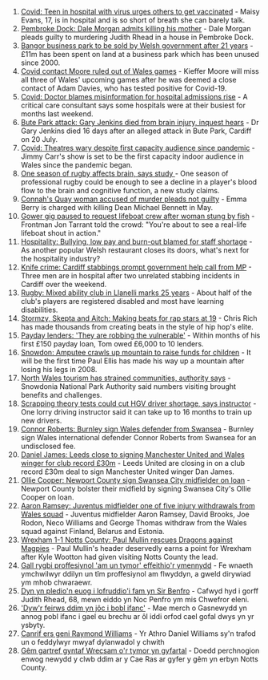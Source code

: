 1. [Covid: Teen in hospital with virus urges others to get vaccinated](https://www.bbc.co.uk/news/uk-wales-58386905?at_medium=RSS&at_campaign=KARANGA) - Maisy Evans, 17, is in hospital and is so short of breath she can barely talk.
2. [Pembroke Dock: Dale Morgan admits killing his mother](https://www.bbc.co.uk/news/uk-wales-58394475?at_medium=RSS&at_campaign=KARANGA) - Dale Morgan pleads guilty to murdering Judith Rhead in a house in Pembroke Dock.
3. [Bangor business park to be sold by Welsh government after 21 years](https://www.bbc.co.uk/news/uk-wales-north-west-wales-58396658?at_medium=RSS&at_campaign=KARANGA) - £11m has been spent on land at a business park which has been unused since 2000.
4. [Covid contact Moore ruled out of Wales games](https://www.bbc.co.uk/sport/football/58396238?at_medium=RSS&at_campaign=KARANGA) - Kieffer Moore will miss all three of Wales' upcoming games after he was deemed a close contact of Adam Davies, who has tested positive for Covid-19.
5. [Covid: Doctor blames misinformation for hospital admissions rise](https://www.bbc.co.uk/news/uk-wales-58394702?at_medium=RSS&at_campaign=KARANGA) - A critical care consultant says some hospitals were at their busiest for months last weekend.
6. [Bute Park attack: Gary Jenkins died from brain injury, inquest hears](https://www.bbc.co.uk/news/uk-wales-58394470?at_medium=RSS&at_campaign=KARANGA) - Dr Gary Jenkins died 16 days after an alleged attack in Bute Park, Cardiff on 20 July.
7. [Covid: Theatres wary despite first capacity audience since pandemic](https://www.bbc.co.uk/news/uk-wales-58384742?at_medium=RSS&at_campaign=KARANGA) - Jimmy Carr's show is set to be the first capacity indoor audience in Wales since the pandemic began.
8. [One season of rugby affects brain, says study ](https://www.bbc.co.uk/sport/rugby-union/58369271?at_medium=RSS&at_campaign=KARANGA) - One season of professional rugby could be enough to see a decline in a player's blood flow to the brain and cognitive function, a new study claims.
9. [Connah's Quay woman accused of murder pleads not guilty](https://www.bbc.co.uk/news/uk-wales-58394476?at_medium=RSS&at_campaign=KARANGA) - Emma Berry is charged with killing Dean Michael Bennett in May.
10. [Gower gig paused to request lifeboat crew after woman stung by fish](https://www.bbc.co.uk/news/uk-wales-58386896?at_medium=RSS&at_campaign=KARANGA) - Frontman Jon Tarrant told the crowd: "You're about to see a real-life lifeboat shout in action."
11. [Hospitality: Bullying, low pay and burn-out blamed for staff shortage](https://www.bbc.co.uk/news/uk-wales-58341916?at_medium=RSS&at_campaign=KARANGA) - As another popular Welsh restaurant closes its doors, what's next for the hospitality industry?
12. [Knife crime: Cardiff stabbings prompt government help call from MP](https://www.bbc.co.uk/news/uk-wales-58378631?at_medium=RSS&at_campaign=KARANGA) - Three men are in hospital after two unrelated stabbing incidents in Cardiff over the weekend.
13. [Rugby: Mixed ability club in Llanelli marks 25 years](https://www.bbc.co.uk/news/uk-wales-58396068?at_medium=RSS&at_campaign=KARANGA) - About half of the club's players are registered disabled and most have learning disabilities.
14. [Stormzy, Skepta and Aitch: Making beats for rap stars at 19](https://www.bbc.co.uk/news/uk-wales-58355499?at_medium=RSS&at_campaign=KARANGA) - Chris Rich has made thousands from creating beats in the style of hip hop's elite.
15. [Payday lenders: 'They are robbing the vulnerable'](https://www.bbc.co.uk/news/uk-wales-58361988?at_medium=RSS&at_campaign=KARANGA) - Within months of his first £150 payday loan, Tom owed £6,000 to 10 lenders.
16. [Snowdon: Amputee crawls up mountain to raise funds for children](https://www.bbc.co.uk/news/uk-wales-58359428?at_medium=RSS&at_campaign=KARANGA) - It will be the first time Paul Ellis has made his way up a mountain after losing his legs in 2008.
17. [North Wales tourism has strained communities, authority says](https://www.bbc.co.uk/news/uk-wales-58351077?at_medium=RSS&at_campaign=KARANGA) - Snowdonia National Park Authority said numbers visiting brought benefits and challenges.
18. [Scrapping theory tests could cut HGV driver shortage, says instructor](https://www.bbc.co.uk/news/uk-wales-58348870?at_medium=RSS&at_campaign=KARANGA) - One lorry driving instructor said it can take up to 16 months to train up new drivers.
19. [Connor Roberts: Burnley sign Wales defender from Swansea](https://www.bbc.co.uk/sport/football/58398566?at_medium=RSS&at_campaign=KARANGA) - Burnley sign Wales international defender Connor Roberts from Swansea for an undisclosed fee.
20. [Daniel James: Leeds close to signing Manchester United and Wales winger for club record £30m](https://www.bbc.co.uk/sport/football/58388786?at_medium=RSS&at_campaign=KARANGA) - Leeds United are closing in on a club record £30m deal to sign Manchester United winger Dan James.
21. [Ollie Cooper: Newport County sign Swansea City midfielder on loan](https://www.bbc.co.uk/sport/football/58386501?at_medium=RSS&at_campaign=KARANGA) - Newport County bolster their midfield by signing Swansea City's Ollie Cooper on loan.
22. [Aaron Ramsey: Juventus midfielder one of five injury withdrawals from Wales squad](https://www.bbc.co.uk/sport/football/58383934?at_medium=RSS&at_campaign=KARANGA) - Juventus midfielder Aaron Ramsey, David Brooks, Joe Rodon, Neco Williams and George Thomas withdraw from the Wales squad against Finland, Belarus and Estonia.
23. [Wrexham 1-1 Notts County: Paul Mullin rescues Dragons against Magpies](https://www.bbc.co.uk/sport/football/58301411?at_medium=RSS&at_campaign=KARANGA) - Paul Mullin's header deservedly earns a point for Wrexham after Kyle Wootton had given visiting Notts County the lead.
24. [Gall rygbi proffesiynol 'am un tymor' effeithio'r ymennydd](https://www.bbc.co.uk/newyddion/58316256?at_medium=RSS&at_campaign=KARANGA) - Fe wnaeth ymchwilwyr ddilyn un tîm proffesiynol am flwyddyn, a gweld dirywiad ym mhob chwaraewr.
25. [Dyn yn pledio'n euog i lofruddio'i fam yn Sir Benfro](https://www.bbc.co.uk/newyddion/58351152?at_medium=RSS&at_campaign=KARANGA) - Cafwyd hyd i gorff Judith Rhead, 68, mewn eiddo yn Noc Penfro ym mis Chwefror eleni.
26. ['Dyw'r feirws ddim yn jôc i bobl ifanc'](https://www.bbc.co.uk/newyddion/58384875?at_medium=RSS&at_campaign=KARANGA) - Mae merch o Gasnewydd yn annog pobl ifanc i gael eu brechu ar ôl iddi orfod cael gofal dwys yn yr ysbyty.
27. [Canrif ers geni Raymond Williams](https://www.bbc.co.uk/newyddion/58376974?at_medium=RSS&at_campaign=KARANGA) - Yr Athro Daniel Williams sy'n trafod un o feddylwyr mwyaf dylanwadol y chwith
28. [Gêm gartref gyntaf Wrecsam o'r tymor yn gyfartal](https://www.bbc.co.uk/newyddion/58391586?at_medium=RSS&at_campaign=KARANGA) - Doedd perchnogion enwog newydd y clwb ddim ar y Cae Ras ar gyfer y gêm yn erbyn Notts County.

